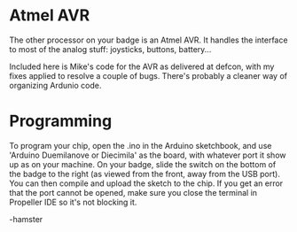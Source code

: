 # Atmel AVR

The other processor on your badge is an Atmel AVR.  It handles the interface to most of the analog stuff: joysticks, buttons, battery...

Included here is Mike's code for the AVR as delivered at defcon, with my fixes applied to resolve a couple of bugs.  There's probably a cleaner way of organizing Ardunio code.

# Programming

To program your chip, open the .ino in the Arduino sketchbook, and use 'Arduino Duemilanove or Diecimila' as the board, with whatever port it show up as on your machine.  On your badge, slide the switch on the bottom of the badge to the right (as viewed from the front, away from the USB port).  You can then compile and upload the sketch to the chip.  If you get an error that the port cannot be opened, make sure you close the terminal in Propeller IDE so it's not blocking it.

-hamster